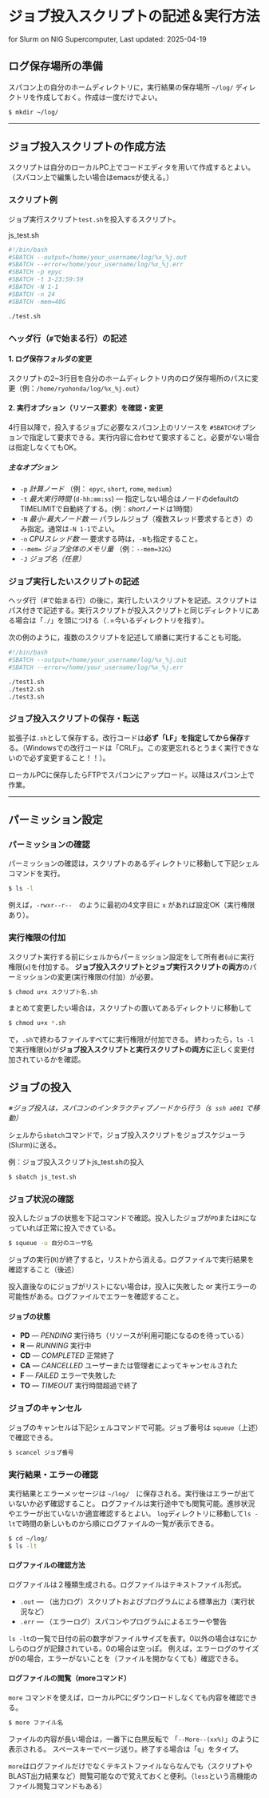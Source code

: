 # ジョブ投入スクリプトの記述＆実行方法 
for Slurm on NIG Supercomputer, Last updated: 2025-04-19

## ログ保存場所の準備
スパコン上の自分のホームディレクトリに，実行結果の保存場所 `~/log/` ディレクトリを作成しておく。作成は一度だけでよい。
```bash
$ mkdir ~/log/
```
---

## ジョブ投入スクリプトの作成方法
スクリプトは自分のローカルPC上でコードエディタを用いて作成するとよい。（スパコン上で編集したい場合はemacsが使える。）
### スクリプト例
ジョブ実行スクリプト`test.sh`を投入するスクリプト。

js_test.sh
```bash
#!/bin/bash
#SBATCH --output=/home/your_username/log/%x_%j.out
#SBATCH --error=/home/your_username/log/%x_%j.err
#SBATCH -p epyc
#SBATCH -t 3-23:59:59
#SBATCH -N 1-1 
#SBATCH -n 24
#SBATCH -mem=48G

./test.sh
```

### ヘッダ行（`#`で始まる行）の記述
#### 1. ログ保存フォルダの変更
スクリプトの2~3行目を自分のホームディレクトリ内のログ保存場所のパスに変更（例：`/home/ryohonda/log/%x_%j.out`）
#### 2. 実行オプション（リソース要求）を確認・変更
4行目以降で，投入するジョブに必要なスパコン上のリソースを `#SBATCH`オプションで指定して要求できる。実行内容に合わせて要求すること。必要がない場合は指定しなくてもOK。
##### 主なオプション
- `-p` *計算ノード* （例： `epyc`, `short`, `rome`, `medium`）
- `-t` *最大実行時間* (`d-hh:mm:ss`) — 指定しない場合はノードのdefaultのTIMELIMITで自動終了する。(例：*short*ノードは1時間）
- `-N` *最小-最大ノード数* — パラレルジョブ（複数スレッド要求するとき）のみ指定。通常は`-N 1-1`でよい。
- `-n` *CPUスレッド数* — 要求する時は，`-N`も指定すること。
- `--mem=` *ジョブ全体のメモリ量* （例：`--mem=32G`）
- `-J` *ジョブ名（任意）*

### ジョブ実行したいスクリプトの記述
ヘッダ行（#で始まる行）の後に，実行したいスクリプトを記述。スクリプトはパス付きで記述する。実行スクリプトが投入スクリプトと同じディレクトリにある場合は「`./`」を頭につける（`.`=今いるディレクトリを指す）。

次の例のように，複数のスクリプトを記述して順番に実行することも可能。
```bash
#!/bin/bash
#SBATCH --output=/home/your_username/log/%x_%j.out
#SBATCH --error=/home/your_username/log/%x_%j.err

./test1.sh
./test2.sh
./test3.sh
```
### ジョブ投入スクリプトの保存・転送
拡張子は`.sh`として保存する。改行コードは**必ず「LF」を指定してから保存**する。（Windowsでの改行コードは「CRLF」。この変更忘れるとうまく実行できないので必ず変更すること！！）。

ローカルPCに保存したらFTPでスパコンにアップロード。以降はスパコン上で作業。

---

## パーミッション設定 
### パーミッションの確認
パーミッションの確認は，スクリプトのあるディレクトリに移動して下記シェルコマンドを実行。
```bash
$ ls -l
```
例えば，`-rwxr--r--`　のように最初の4文字目に `x` があれば設定OK（実行権限あり）。

### 実行権限の付加
スクリプト実行する前にシェルからパーミッション設定をして所有者(`u`)に実行権限(`x`)を付加する。
**ジョブ投入スクリプトとジョブ実行スクリプトの両方**のパーミッションの変更(実行権限の付加）が必要。
```bash
$ chmod u+x スクリプト名.sh
```
まとめて変更したい場合は，スクリプトの置いてあるディレクトリに移動して
```bash
$ chmod u+x *.sh
```
で，`.sh`で終わるファイルすべてに実行権限が付加できる。
終わったら，`ls -l`で実行権限(`x`)が**ジョブ投入スクリプトと実行スクリプトの両方に**正しく変更付加されているかを確認。

## ジョブの投入
*※ジョブ投入は，スパコンのインタラクティブノードから行う（`$ ssh a001` で移動）*

シェルから`sbatch`コマンドで，ジョブ投入スクリプトをジョブスケジューラ(Slurm)に送る。

例：ジョブ投入スクリプトjs_test.shの投入
```bash
$ sbatch js_test.sh
```
### ジョブ状況の確認 
投入したジョブの状態を下記コマンドで確認。投入したジョブが`PD`または`R`になっていれば正常に投入できている。
```bash
$ squeue -u 自分のユーザ名
```
ジョブの実行(`R`)が終了すると，リストから消える。ログファイルで実行結果を確認すること（後述）

投入直後なのにジョブがリストにない場合は，投入に失敗した or 実行エラーの可能性がある。ログファイルでエラーを確認すること。

#### ジョブの状態 ####
- **PD** — *PENDING*	実行待ち（リソースが利用可能になるのを待っている）
- **R** — *RUNNING*	実行中
- **CD** — *COMPLETED*	正常終了
- **CA** — *CANCELLED*	ユーザーまたは管理者によってキャンセルされた
- **F** — *FAILED*	エラーで失敗した
- **TO** — *TIMEOUT*	実行時間超過で終了

### ジョブのキャンセル
ジョブのキャンセルは下記シェルコマンドで可能。ジョブ番号は `squeue`（上述）で確認できる。
```bash
$ scancel ジョブ番号
```
### 実行結果・エラーの確認 
実行結果とエラーメッセージは `~/log/`　に保存される。実行後はエラーが出ていないか必ず確認すること。
ログファイルは実行途中でも閲覧可能。進捗状況やエラーが出ていないか適宜確認するとよい。
`log`ディレクトリに移動して`ls -lt`で時間の新しいものから順にログファイルの一覧が表示できる。
```bash
$ cd ~/log/
$ ls -lt
```
#### ログファイルの確認方法
ログファイルは２種類生成される。ログファイルはテキストファイル形式。
- `.out` — （出力ログ）スクリプトおよびプログラムによる標準出力（実行状況など）
- `.err` — （エラーログ）スパコンやプログラムによるエラーや警告

`ls -lt`の一覧で日付の前の数字がファイルサイズを表す。0以外の場合はなにかしらのログが記録されている。0の場合は空っぽ。
例えば，エラーログのサイズが0の場合，エラーがないことを（ファイルを開かなくても）確認できる。

#### ログファイルの閲覧（moreコマンド）
`more` コマンドを使えば，ローカルPCにダウンロードしなくても内容を確認できる。
```bash
$ more ファイル名
```
ファイルの内容が長い場合は，一番下に白黒反転で 「`--More--(xx%)`」のように表示される。
スペースキーでページ送り。終了する場合は「`q`」をタイプ。

`more`はログファイルだけでなくテキストファイルならなんでも（スクリプトやBLAST出力結果など）閲覧可能なので覚えておくと便利。（`less`という高機能のファイル閲覧コマンドもある）
